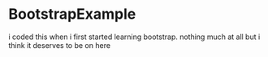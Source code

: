 # BootstrapExample
i coded this when i first started learning bootstrap. nothing much at all but i think it deserves to be on here
